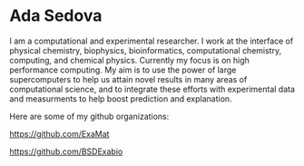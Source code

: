 # Ada Sedova

I am a computational and experimental researcher. I work at the interface of physical chemistry, biophysics, bioinformatics, computational chemistry, computing, and chemical physics. Currently my focus is on high performance computing. My aim is to use the power of large supercomputers to help us attain novel results in many areas of computational science, and to integrate these efforts with experimental data and measurments to help boost prediction and explanation.

Here are some of my github organizations:

https://github.com/ExaMat

https://github.com/BSDExabio




